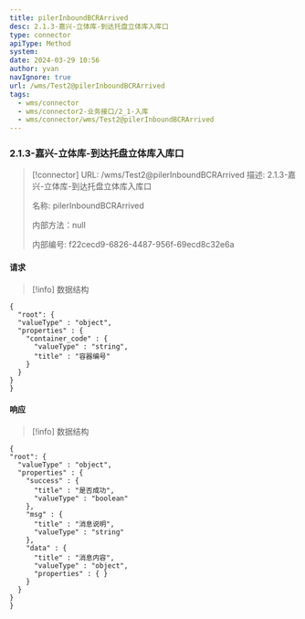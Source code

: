 ```yaml
---
title: pilerInboundBCRArrived
desc: 2.1.3-嘉兴-立体库-到达托盘立体库入库口
type: connector
apiType: Method
system: 
date: 2024-03-29 10:56
author: yvan
navIgnore: true
url: /wms/Test2@pilerInboundBCRArrived
tags: 
  - wms/connector
  - wms/connector2-业务接口/2_1-入库
  - wms/connector/wms/Test2@pilerInboundBCRArrived
---
```


### 2.1.3-嘉兴-立体库-到达托盘立体库入库口
> [!connector] URL: /wms/Test2@pilerInboundBCRArrived
> 描述: 2.1.3-嘉兴-立体库-到达托盘立体库入库口
> 
> 名称: pilerInboundBCRArrived
> 
> 内部方法：null
> 
> 内部编号: f22cecd9-6826-4487-956f-69ecd8c32e6a


#### 请求
> [!info] 数据结构
```beanSchema
{
  "root": {
  "valueType" : "object",
  "properties" : {
    "container_code" : {
      "valueType" : "string",
      "title" : "容器编号"
    }
  }
}
}
```

#### 响应
> [!info] 数据结构
```beanSchema
{
"root": {
  "valueType" : "object",
  "properties" : {
    "success" : {
      "title" : "是否成功",
      "valueType" : "boolean"
    },
    "msg" : {
      "title" : "消息说明",
      "valueType" : "string"
    },
    "data" : {
      "title" : "消息内容",
      "valueType" : "object",
      "properties" : { }
    }
  }
}
}
```

